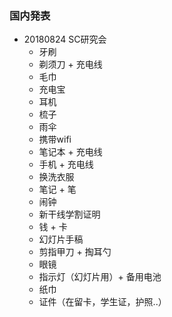 ### 国内発表
- 20180824 SC研究会
  - 牙刷
  - 剃须刀 + 充电线
  - 毛巾
  - 充电宝
  - 耳机
  - 梳子
  - 雨伞
  - 携带wifi
  - 笔记本 + 充电线
  - 手机 + 充电线
  - 换洗衣服
  - 笔记 + 笔
  - 闹钟
  - 新干线学割证明
  - 钱 + 卡
  - 幻灯片手稿
  - 剪指甲刀 + 掏耳勺
  - 眼镜
  - 指示灯（幻灯片用）+ 备用电池
  - 纸巾
  - 证件（在留卡，学生证，护照..）